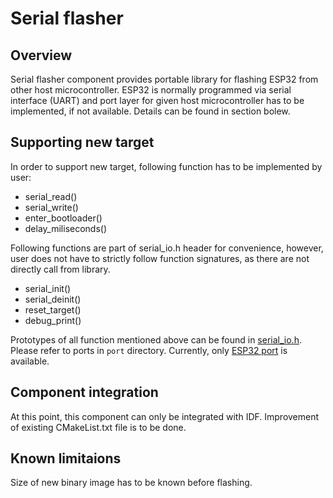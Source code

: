 # Serial flasher

## Overview

Serial flasher component provides portable library for flashing ESP32 from other host microcontroller. ESP32 is normally programmed via serial interface (UART) and port layer for given host microcontroller has to be implemented, if not available. Details can be found in section bolew.


## Supporting new target

In order to support new target, following function has to be implemented by user:

* serial_read()
* serial_write()
* enter_bootloader()
* delay_miliseconds()

Following functions are part of serial_io.h header for convenience, however, user does not have to strictly follow function signatures, as there are not directly call from library. 

* serial_init()
* serial_deinit()
* reset_target()
* debug_print()

Prototypes of all function mentioned above can be found in [serial_io.h](include/serial_io.h).
Please refer to ports in `port` directory. Currently, only [ESP32 port](port/esp32_uart.c) is available.

## Component integration

At this point, this component can only be integrated with IDF. Improvement of existing CMakeList.txt file is to be done.   

## Known limitaions

Size of new binary image has to be known before flashing.